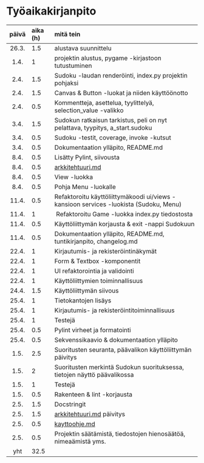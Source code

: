 # Työaikakirjanpito

| päivä | aika (h) | mitä tein                                                                             |
| :---: | :------- | :------------------------------------------------------------------------------------ |
| 26.3. | 1.5      | alustava suunnittelu                                                                  |
| 1.4.  | 1        | projektin alustus, pygame -kirjastoon tutustuminen                                    |
| 2.4.  | 1.5      | Sudoku -laudan renderöinti, index.py projektin pohjaksi                               |
| 2.4.  | 1.5      | Canvas & Button -luokat ja niiden käyttöönotto                                        |
| 2.4.  | 0.5      | Kommentteja, asettelua, tyylittelyä, selection_value -valikko                         |
| 3.4.  | 1.5      | Sudokun ratkaisun tarkistus, peli on nyt pelattava, tyypitys, a_start.sudoku          |
| 3.4.  | 0.5      | Sudoku -testit, coverage, invoke -kutsut                                              |
| 3.4.  | 0.5      | Dokumentaation ylläpito, README.md                                                    |
| 8.4.  | 0.5      | Lisätty Pylint, siivousta                                                             |
| 8.4.  | 0.5      | [arkkitehtuuri.md](arkkitehtuuri.md)                                                  |
| 8.4.  | 0.5      | View -luokka                                                                          |
| 8.4.  | 0.5      | Pohja Menu -luokalle                                                                  |
| 11.4. | 0.5      | Refaktoroitu käyttöliittymäkoodi ui/views -kansioon services -luokista (Sudoku, Menu) |
| 11.4. | 1        |  Refaktoroitu Game -luokka index.py tiedostosta                                       |
| 11.4. | 0.5      | Käyttöliittymän korjausta & exit -nappi Sudokuun                                      |
| 11.4. | 0.5      | Dokumentaation ylläpito, README.md, tuntikirjanpito, changelog.md                     |
| 22.4. | 1        | Kirjautumis- ja rekisteröintinäkymät                                                  |
| 22.4. | 1        | Form & Textbox -komponentit                                                           |
| 22.4. | 1        | UI refaktorointia ja validointi                                                       |
| 22.4. | 1        | Käyttöliittymien toiminnallisuus                                                      |
| 24.4. | 1.5      | Käyttöliittymän siivous                                                               |
| 25.4. | 1        | Tietokantojen lisäys                                                                  |
| 25.4. | 1        | Kirjautumis- ja rekisteröintitoiminnallisuus                                          |
| 25.4. | 1        | Testejä                                                                               |
| 25.4. | 0.5      | Pylint virheet ja formatointi                                                         |
| 25.4. | 0.5      | Sekvenssikaavio & dokumentaation ylläpito                                             |
| 1.5.  | 2.5      | Suoritusten seuranta, päävalikon käyttöliittymän päivitys                             |
| 1.5.  | 2        | Suoritusten merkintä Sudokun suorituksessa, tietojen näyttö päävalikossa              |
| 1.5.  | 1        | Testejä                                                                               |
| 1.5.  | 0.5      | Rakenteen & lint -korjausta                                                           |
| 2.5.  | 1.5      | Docstringit                                                                           |
| 2.5.  | 1.5      | [arkkitehtuuri.md](arkkitehtuuri.md) päivitys                                         |
| 2.5.  | 0.5      | [kayttoohje.md](kayttoohje.md)                                                        |
| 2.5.  | 0.5      | Projektin säätämistä, tiedostojen hienosäätöä, nimeaämistä yms.                       |
|  yht  | 32.5     |                                                                                       |
